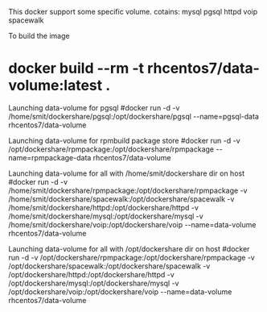 This docker support some specific volume.
cotains: 
mysql  pgsql  httpd  voip  spacewalk


To build the image

# docker build --rm -t rhcentos7/data-volume:latest .


Launching data-volume for pgsql 
#docker run -d -v /home/smit/dockershare/pgsql:/opt/dockershare/pgsql --name=pgsql-data  rhcentos7/data-volume

Launching data-volume for rpmbuild package store
#docker run -d -v /opt/dockershare/rpmpackage:/opt/dockershare/rpmpackage --name=rpmpackage-data  rhcentos7/data-volume

Launching data-volume for all with /home/smit/dockershare dir on host 
#docker run -d -v /home/smit/dockershare/rpmpackage:/opt/dockershare/rpmpackage -v /home/smit/dockershare/spacewalk:/opt/dockershare/spacewalk -v /home/smit/dockershare/httpd:/opt/dockershare/httpd -v /home/smit/dockershare/mysql:/opt/dockershare/mysql -v /home/smit/dockershare/voip:/opt/dockershare/voip  --name=data-volume  rhcentos7/data-volume

Launching data-volume for all with /opt/dockershare dir on host 
#docker run -d -v /opt/dockershare/rpmpackage:/opt/dockershare/rpmpackage -v /opt/dockershare/spacewalk:/opt/dockershare/spacewalk -v /opt/dockershare/httpd:/opt/dockershare/httpd -v /opt/dockershare/mysql:/opt/dockershare/mysql -v /opt/dockershare/voip:/opt/dockershare/voip  --name=data-volume  rhcentos7/data-volume

